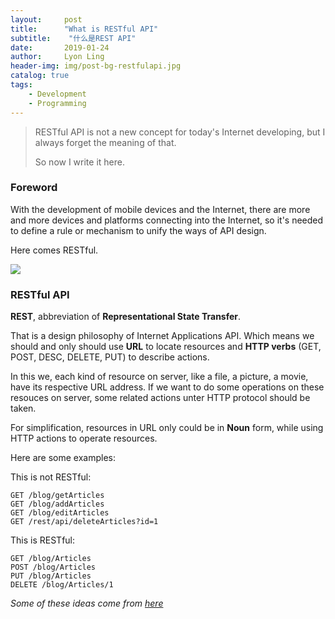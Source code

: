 ```yaml
---
layout:     post
title:      "What is RESTful API"
subtitle:    "什么是REST API"
date:       2019-01-24
author:     Lyon Ling
header-img: img/post-bg-restfulapi.jpg
catalog: true
tags:
    - Development
    - Programming 
---
```


>RESTful API is not a new concept for today's Internet developing, but I always forget the meaning of that.
>
>So now I write it here.

### Foreword

With the development of mobile devices and the Internet, there are more and more devices and platforms connecting into the Internet, so it's needed to define a rule or mechanism to unify the ways of API design.

Here comes RESTful.

<img src="https://ws1.sinaimg.cn/large/006tNc79gy1fzhwpwmimgj30fa06y3yz.jpg" />



### RESTful API

**REST**, abbreviation of **Representational State Transfer**. 

That is a design philosophy of Internet Applications API. Which means we should and only should use **URL** to locate resources and **HTTP verbs** (GET, POST, DESC, DELETE, PUT) to describe actions.

In this we, each kind of resource on server, like a file, a picture, a movie, have its respective URL address. If we want to do some operations on these resouces on server, some related actions unter HTTP protocol should be taken.

For simplification, resources in URL only could be in **Noun** form, while using HTTP actions to operate resources.

Here are some examples:

This is not RESTful:

```
GET /blog/getArticles
GET /blog/addArticles
GET /blog/editArticles
GET /rest/api/deleteArticles?id=1
```

This is RESTful:

```
GET /blog/Articles
POST /blog/Articles
PUT /blog/Articles
DELETE /blog/Articles/1
```

*Some of these ideas come from [here](https://www.jianshu.com/p/6baf8554b3f4?from=timeline&isappinstalled=0)*